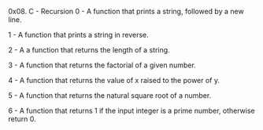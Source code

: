 0x08. C - Recursion
0 - A function that prints a string, followed by a new line.

1 - A function that prints a string in reverse.

2 - A a function that returns the length of a string.

3 - A function that returns the factorial of a given number.

4 - A function that returns the value of x raised to the power of y.

5 - A function that returns the natural square root of a number.

6 - A function that returns 1 if the input integer is a prime number, otherwise return 0.

